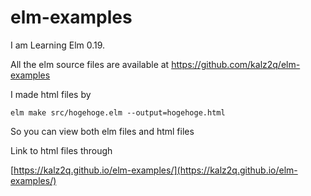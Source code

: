 # elm-examples
I am Learning Elm 0.19.

All the elm source files are available at https://github.com/kalz2q/elm-examples

I made html files by
```
elm make src/hogehoge.elm --output=hogehoge.html
```
So you can view both elm files and html files

Link to html files through

[https://kalz2q.github.io/elm-examples/](https://kalz2q.github.io/elm-examples/) 


